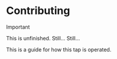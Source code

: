 # Contributing

> [!IMPORTANT]
> This is unfinished. Still... Still...

<!-- This workflow generates a new token for the Cellarman GitHub App. -->
<!-- This token is used throughout the workflow. This is necessary because of the -->
<!-- ruleset in place on this repository. This ruleset does a couple of things: -->
<!---->
<!-- 1. It blocks PR's from being merged without `brew test-bot / test-bot` -->
<!--    passing. -->
<!-- 2. It blocks all direct modifications to `main` by us mere mortals. Instead, -->
<!--    `main` can only be modified by Cellarman. -->
<!--    This means the only way modifications can be made in this repo are by opening -->
<!--    pull requests, waiting for test-bot to pass, then applying the `pr-pull` label -->
<!--    to each PR which triggers Cellarman to act. -->
<!---->
<!-- PR's don't actually get merged. Instead, their commits are cherry-picked and -->
<!-- directy applied to `main`. For this reason you need to be very careful about -->
<!-- keeping git history clean if you merge main back into PR branches. -->

This is a guide for how this tap is operated.
